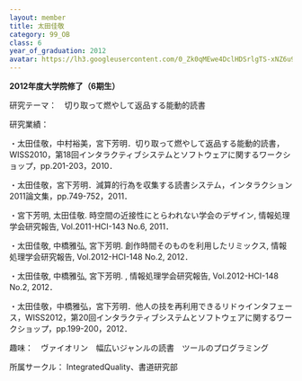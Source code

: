 ```yaml
---
layout: member
title: 太田佳敬
category: 99_OB
class: 6
year_of_graduation: 2012
avatar: https://lh3.googleusercontent.com/0_Zk0qMEwe4DclHDSrlgTS-xNZ6u9gutrwFjToFjPeJ33Qk8gSXjpgIZDArDsGWjq0JiSttezd9KWr7k3zOWrx3kR12BopqM7F7WmvE7L9FnH7MVsODJv2-qQp31JWqWyROqMolcsHZ1GpZL_Vo8m36bxgb0duuDX3Nr4I3N_t5In1mAmvgLdVUCCZ-5RpKNl9hKQl9YhWy9kkCQUm1M5DtXYxxjB3_sMADZ475vEIezNSkqYoLN7kVi9c52KJpYXuByla0K93QK-f9q5u7YY9pw9Epe0GraUi0FutUPzlgoqB_KbeESTCY3sr3A1YLdtzAJ7iw-AGrdRWNeVisgX9QPJMRcSPZk28Cb8o3C7jizA0Ggnvi4k-57gIkQErnqagWcGBTtxtx8HuOoWN6nb94JKtTVmYxLgxXenTdhHFf7N-m9uAzUxTggvEHdP6zirUYDhntHvCOfU7avXmDlPQZcKmhyj7jJ1uXHACNUwKP22MkwlqBuL8AaL0wSd17YordEvh-cTYDa1X4CHgjGbVqTlNZUnEND6P-gMagG1XQUPZbuQkkGtHWkZPSuu_KKYP6jEB_Z6yYRABn87YgDxIH6Q-ozYZt8ierplTqS0ZNNVQ5zLe8D3Blr4tfAahKQWzaVuZ6S2UwL8xZNG7j1nVuDSi_orXi27Ild=p-s300
---
```

**2012年度大学院修了（6期生）**

研究テーマ：　切り取って燃やして返品する能動的読書

研究業績：

・太田佳敬，中村裕美，宮下芳明．切り取って燃やして返品する能動的読書，WISS2010，第18回インタラクティブシステムとソフトウェアに関するワークショップ，pp.201-203，2010．

・太田佳敬，宮下芳明．減算的行為を収集する読書システム，インタラクション2011論文集，pp.749-752，2011．

・宮下芳明, 太田佳敬. 時空間の近接性にとらわれない学会のデザイン, 情報処理学会研究報告, Vol.2011-HCI-143 No.6, 2011．

・太田佳敬, 中橋雅弘, 宮下芳明. 創作時間そのものを利用したリミックス, 情報処理学会研究報告, Vol.2012-HCI-148 No.2, 2012．

・太田佳敬, 中橋雅弘, 宮下芳明. , 情報処理学会研究報告, Vol.2012-HCI-148 No.2, 2012．

・太田佳敬，中橋雅弘，宮下芳明．他人の技を再利用できるリドゥインタフェース，WISS2012，第20回インタラクティブシステムとソフトウェアに関するワークショップ，pp.199-200，2012．

趣味：　ヴァイオリン　幅広いジャンルの読書　ツールのプログラミング

所属サークル： IntegratedQuality、書道研究部

